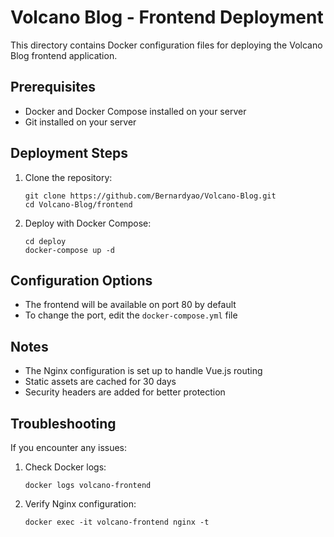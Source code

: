 # Volcano Blog - Frontend Deployment

This directory contains Docker configuration files for deploying the Volcano Blog frontend application.

## Prerequisites

- Docker and Docker Compose installed on your server
- Git installed on your server

## Deployment Steps

1. Clone the repository:
   ```
   git clone https://github.com/Bernardyao/Volcano-Blog.git
   cd Volcano-Blog/frontend
   ```

2. Deploy with Docker Compose:
   ```
   cd deploy
   docker-compose up -d
   ```

## Configuration Options

- The frontend will be available on port 80 by default
- To change the port, edit the `docker-compose.yml` file

## Notes

- The Nginx configuration is set up to handle Vue.js routing
- Static assets are cached for 30 days
- Security headers are added for better protection

## Troubleshooting

If you encounter any issues:

1. Check Docker logs:
   ```
   docker logs volcano-frontend
   ```

2. Verify Nginx configuration:
   ```
   docker exec -it volcano-frontend nginx -t
   ```
